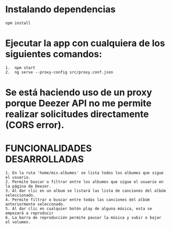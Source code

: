 # Instalando dependencias 
    npm install

# Ejecutar la app con cualquiera de los siguientes comandos: 
    1.  npm start 
    2.  ng serve --proxy-config src/proxy.conf.json 
# Se está haciendo uso de un proxy porque Deezer API no me permite realizar solicitudes directamente (CORS error).

# ###############################
# FUNCIONALIDADES DESARROLLADAS
    1. En la ruta 'home/mis-albumes' se lista todos los albumes que sigue el usuario.
    2. Permite buscar o filtrar entre los albumes que sigue el usuario en la página de Deezer.
    3. Al dar clic en un album se listará las lista de canciones del albúm seleccionado.
    4. Permite filtrar o buscar entre todas las canciones del albúm anteriormente selecconado.
    5. Al dar clic en cualquier botón play de alguna música, esta se empezará a reproducir
    6. La barra de reproducción permite pausar la música y subir o bajar el volumen.
# ###############################
